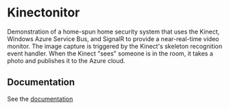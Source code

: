 # Kinectonitor 
Demonstration of a home-spun home security system that uses the Kinect, Windows Azure Service Bus, and SignalR to provide a near-real-time video monitor. The image capture is triggered by the Kinect's skeleton recognition event handler. When the Kinect "sees" someone is in the room, it takes a photo and publishes it to the Azure cloud. 

## Documentation
See the [documentation](http://www.bradygaster.com/the-kinectonitor)